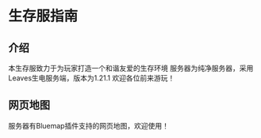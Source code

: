 # 生存服指南
## 介绍
本生存服致力于为玩家打造一个和谐友爱的生存环境
服务器为纯净服务器，采用Leaves生电服务端，版本为1.21.1
欢迎各位前来游玩！

## 网页地图
服务器有Bluemap插件支持的网页地图，欢迎使用！
